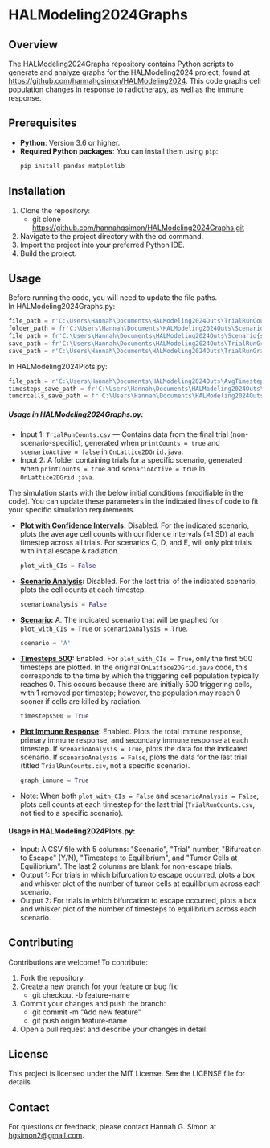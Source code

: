 # HALModeling2024Graphs

## Overview
The HALModeling2024Graphs repository contains Python scripts to generate and analyze graphs for the HALModeling2024 project, found at https://github.com/hannahgsimon/HALModeling2024. This code graphs cell population changes in response to radiotherapy, as well as the immune response.

## Prerequisites
- **Python**: Version 3.6 or higher.
- **Required Python packages**: You can install them using `pip`:
   ```bash
   pip install pandas matplotlib

## Installation
1. Clone the repository:
    - git clone https://github.com/hannahgsimon/HALModeling2024Graphs.git
2. Navigate to the project directory with the cd command.
3. Import the project into your preferred Python IDE.
4. Build the project.

## Usage
Before running the code, you will need to update the file paths.  
In HALModeling2024Graphs.py:  
  ```python
  file_path = r'C:\Users\Hannah\Documents\HALModeling2024Outs\TrialRunCounts.csv'
  folder_path = fr'C:\Users\Hannah\Documents\HALModeling2024Outs\Scenario{scenario}\*.csv'
  file_path = fr'C:\Users\Hannah\Documents\HALModeling2024Outs\Scenario{scenario}\*.csv'
  save_path = fr'C:\Users\Hannah\Documents\HALModeling2024Outs\TrialRunGraphScenario{scenario}.png'
  save_path = r'C:\Users\Hannah\Documents\HALModeling2024Outs\TrialRunGraphImmuneResponse.png'
   ```
In HALModeling2024Plots.py:  
  ```python
  file_path = r'C:\Users\Hannah\Documents\HALModeling2024Outs\AvgTimestepstoEscape.csv'
  timesteps_save_path = fr'C:\Users\Hannah\Documents\HALModeling2024Outs\BoxplotTimesteps.png'
  tumorcells_save_path = fr'C:\Users\Hannah\Documents\HALModeling2024Outs\BoxplotTumorCells.png'
  ```
##### Usage in HALModeling2024Graphs.py:
- Input 1: `TrialRunCounts.csv` — Contains data from the final trial (non-scenario-specific), generated when `printCounts = true` and `scenarioActive = false` in `OnLattice2DGrid.java`.
- Input 2: A folder containing trials for a specific scenario, generated when `printCounts = true` and `scenarioActive = true` in `OnLattice2DGrid.java`.

The simulation starts with the below initial conditions (modifiable in the code). You can update these parameters in the indicated lines of code to fit your specific simulation requirements.
- **<ins>Plot with Confidence Intervals</ins>:** Disabled. For the indicated scenario, plots the average cell counts with confidence intervals (±1 SD) at each timestep across all trials. For scenarios C, D, and E, will only plot trials with initial escape & radiation.
     ```python
    plot_with_CIs = False
     ```
- **<ins>Scenario Analysis</ins>:** Disabled. For the last trial of the indicated scenario, plots the cell counts at each timestep.
     ```python
     scenarioAnalysis = False
     ```
- **<ins>Scenario</ins>:** A. The indicated scenario that will be graphed for `plot_with_CIs = True` or `scenarioAnalysis = True`.
     ```python
    scenario = 'A'
     ```
- **<ins>Timesteps 500</ins>:** Enabled. For `plot_with_CIs = True`, only the first 500 timesteps are plotted.  In the original `OnLattice2DGrid.java` code, this corresponds to the time by which the triggering cell population typically reaches 0. This occurs because there are initially 500 triggering cells, with 1 removed per timestep; however, the population may reach 0 sooner if cells are killed by radiation.
     ```python
    timesteps500 = True
     ```
- **<ins>Plot Immune Response</ins>:** Enabled. Plots the total immune response, primary immune response, and secondary immune response at each timestep. If `scenarioAnalysis = True`, plots the data for the indicated scenario. If `scenarioAnalysis = False`, plots the data for the last trial (titled `TrialRunCounts.csv`, not a specific scenario).
     ```python
    graph_immune = True
     ```
- Note: When both `plot_with_CIs = False` and `scenarioAnalysis = False`, plots cell counts at each timestep for the last trial (`TrialRunCounts.csv`, not tied to a specific scenario).

#### Usage in HALModeling2024Plots.py:
- Input: A CSV file with 5 columns: "Scenario", "Trial" number, "Bifurcation to Escape" (Y/N), "Timesteps to Equilibrium", and "Tumor Cells at Equilibrium". The last 2 columns are blank for non-escape trials.
- Output 1: For trials in which bifurcation to escape occurred, plots a box and whisker plot of the number of tumor cells at equilibrium across each scenario.
- Output 2: For trials in which bifurcation to escape occurred, plots a box and whisker plot of the number of timesteps to equilibrium across each scenario.

## Contributing
Contributions are welcome! To contribute:
1. Fork the repository.
2. Create a new branch for your feature or bug fix:
    - git checkout -b feature-name
3. Commit your changes and push the branch:
    - git commit -m "Add new feature"
    - git push origin feature-name
4. Open a pull request and describe your changes in detail.

## License
This project is licensed under the MIT License. See the LICENSE file for details.

## Contact
For questions or feedback, please contact Hannah G. Simon at hgsimon2@gmail.com.

